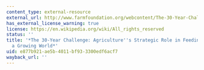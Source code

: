 ```yaml
---
content_type: external-resource
external_url: http://www.farmfoundation.org/webcontent/The-30-Year-Challenge-Agricultures-Strategic-Role-in-Feeding-and-Fueling-a-Growing-World-1694.aspx?z=85&a=1694
has_external_license_warning: true
license: https://en.wikipedia.org/wiki/All_rights_reserved
status: ''
title: '*The 30-Year Challenge: Agriculture''s Strategic Role in Feeding and Fueling
  a Growing World*'
uid: e877b921-ae5b-4011-bf93-3300edf6acf7
wayback_url: ''
---
```

